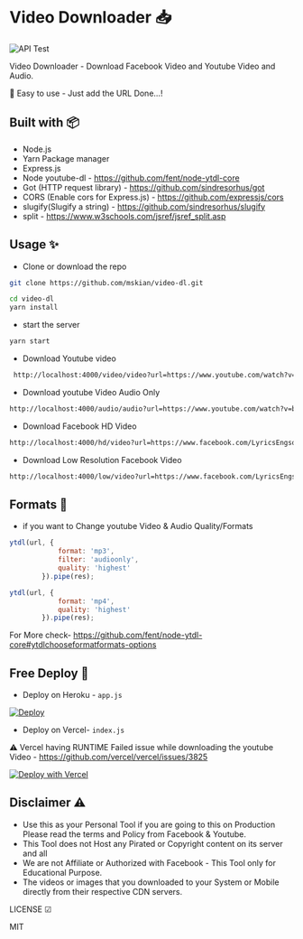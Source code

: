 # Video Downloader 📥

![API Test](https://github.com/mskian/video-dl/workflows/GET%20Test/badge.svg)  

Video Downloader - Download Facebook Video and Youtube Video and Audio.  

🤖 Easy to use - Just add the URL Done...!  

## Built with 📦

- Node.js
- Yarn Package manager
- Express.js
- Node youtube-dl - <https://github.com/fent/node-ytdl-core>
- Got (HTTP request library) - <https://github.com/sindresorhus/got>
- CORS (Enable cors for Express.js) - <https://github.com/expressjs/cors>
- slugify(Slugify a string) - <https://github.com/sindresorhus/slugify>
- split - <https://www.w3schools.com/jsref/jsref_split.asp>

## Usage ✨

- Clone or download the repo

```sh
git clone https://github.com/mskian/video-dl.git
```

```sh
cd video-dl
yarn install
```

- start the server

```sh
yarn start
```

- Download Youtube video

```html
 http://localhost:4000/video/video?url=https://www.youtube.com/watch?v=bKDdT_nyP54
```

- Download youtube Video Audio Only

```html
http://localhost:4000/audio/audio?url=https://www.youtube.com/watch?v=bKDdT_nyP54
```

- Download Facebook HD Video

```html
http://localhost:4000/hd/video?url=https://www.facebook.com/LyricsEngsongs/videos/321854395918041/
```

- Download Low Resolution Facebook Video

```html
http://localhost:4000/low/video?url=https://www.facebook.com/LyricsEngsongs/videos/321854395918041/
```

## Formats 📼

- if you want to Change youtube Video & Audio Quality/Formats

```js
ytdl(url, {
            format: 'mp3',
            filter: 'audioonly',
            quality: 'highest'
        }).pipe(res);
```

```js
ytdl(url, {
            format: 'mp4',
            quality: 'highest'
        }).pipe(res);
```

For More check- <https://github.com/fent/node-ytdl-core#ytdlchooseformatformats-options>

## Free Deploy 🍔

- Deploy on Heroku - `app.js`

[![Deploy](https://www.herokucdn.com/deploy/button.svg)](https://heroku.com/deploy?template=https://github.com/mskian/video-dl)  

- Deploy on Vercel- `index.js`

⚠ Vercel having RUNTIME Failed issue while downloading the youtube Video - <https://github.com/vercel/vercel/issues/3825>

[![Deploy with Vercel](https://vercel.com/button)](https://vercel.com/new/git/external?repository-url=https%3A%2F%2Fgithub.com%2Fmskian%2Fvideo-dl)  

## Disclaimer ⚠

- Use this as your Personal Tool if you are going to this on Production Please read the terms and    Policy from Facebook & Youtube.
- This Tool does not Host any Pirated or Copyright content on its server and all
- We are not Affiliate or Authorized with Facebook - This Tool only for Educational Purpose.
- The videos or images that you downloaded to your System or Mobile directly from their respective CDN servers.

LICENSE ☑

MIT
